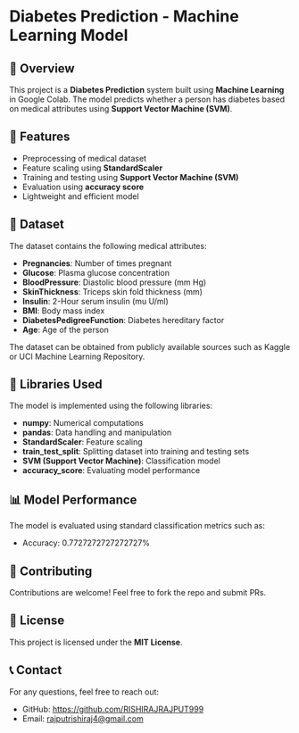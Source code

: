 # Diabetes Prediction - Machine Learning Model

## 📌 Overview
This project is a **Diabetes Prediction** system built using **Machine Learning** in Google Colab. The model predicts whether a person has diabetes based on medical attributes using **Support Vector Machine (SVM)**.

## 🚀 Features
- Preprocessing of medical dataset
- Feature scaling using **StandardScaler**
- Training and testing using **Support Vector Machine (SVM)**
- Evaluation using **accuracy score**
- Lightweight and efficient model

## 📂 Dataset
The dataset contains the following medical attributes:
- **Pregnancies**: Number of times pregnant
- **Glucose**: Plasma glucose concentration
- **BloodPressure**: Diastolic blood pressure (mm Hg)
- **SkinThickness**: Triceps skin fold thickness (mm)
- **Insulin**: 2-Hour serum insulin (mu U/ml)
- **BMI**: Body mass index
- **DiabetesPedigreeFunction**: Diabetes hereditary factor
- **Age**: Age of the person

The dataset can be obtained from publicly available sources such as Kaggle or UCI Machine Learning Repository.

## 📜 Libraries Used
The model is implemented using the following libraries:
- **numpy**: Numerical computations
- **pandas**: Data handling and manipulation
- **StandardScaler**: Feature scaling
- **train_test_split**: Splitting dataset into training and testing sets
- **SVM (Support Vector Machine)**: Classification model
- **accuracy_score**: Evaluating model performance

## 📊 Model Performance
The model is evaluated using standard classification metrics such as:
- Accuracy:  0.7727272727272727%

## 🤝 Contributing
Contributions are welcome! Feel free to fork the repo and submit PRs.

## 📜 License
This project is licensed under the **MIT License**.

## 📞 Contact
For any questions, feel free to reach out:
- GitHub: https://github.com/RISHIRAJRAJPUT999
- Email: rajputrishiraj4@gmail.com
